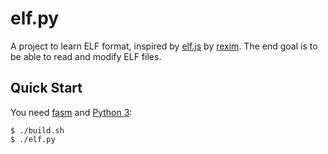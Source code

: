# elf.py

A project to learn ELF format, inspired by [elf.js](https://github.com/tsoding/elf.js) by [rexim](https://github.com/rexim).
The end goal is to be able to read and modify ELF files.

## Quick Start

You need [fasm](https://flatassembler.net/) and [Python 3](https://www.python.org/downloads/):

```console
$ ./build.sh
$ ./elf.py
```
